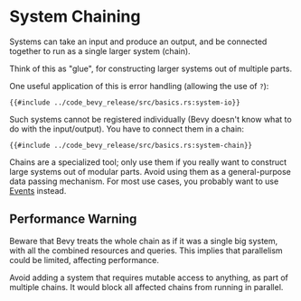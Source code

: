 # System Chaining

Systems can take an input and produce an output, and be connected together to run as a single larger system (chain).

Think of this as "glue", for constructing larger systems out of multiple parts.

One useful application of this is error handling (allowing the use of `?`):

```rust,no_run,noplayground
{{#include ../code_bevy_release/src/basics.rs:system-io}}
```

Such systems cannot be registered individually (Bevy doesn't know what to do
with the input/output). You have to connect them in a chain:

```rust,no_run,noplayground
{{#include ../code_bevy_release/src/basics.rs:system-chain}}
```

Chains are a specialized tool; only use them if you really want to construct large
systems out of modular parts. Avoid using them as a general-purpose data passing
mechanism. For most use cases, you probably want to use [Events](./events.md) instead.

## Performance Warning

Beware that Bevy treats the whole chain as if it was a single big system, with
all the combined resources and queries. This implies that parallelism could be
limited, affecting performance.

Avoid adding a system that requires mutable access to anything, as part of
multiple chains. It would block all affected chains from running in parallel.


